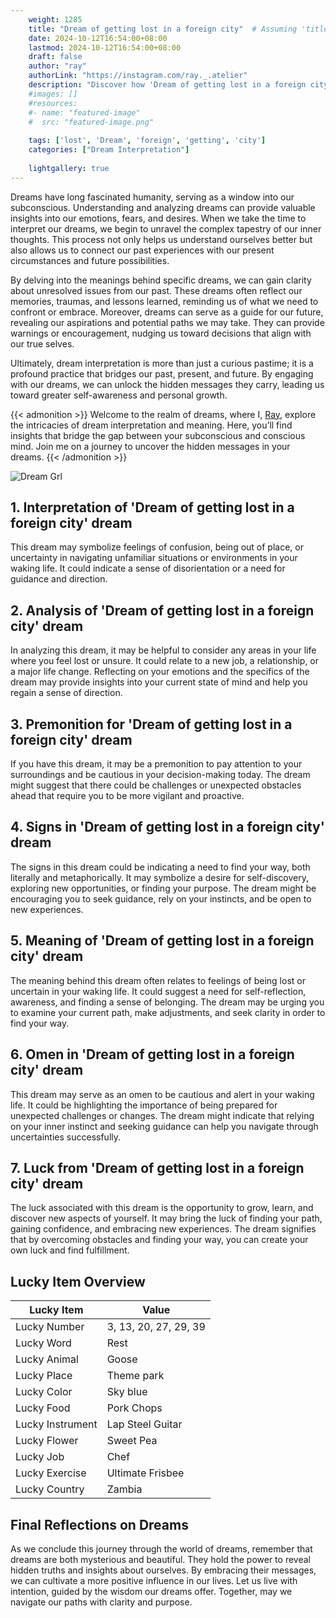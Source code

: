 ```yaml
---
    weight: 1285
    title: "Dream of getting lost in a foreign city"  # Assuming 'title' column exists
    date: 2024-10-12T16:54:00+08:00
    lastmod: 2024-10-12T16:54:00+08:00
    draft: false
    author: "ray"
    authorLink: "https://instagram.com/ray._.atelier"
    description: "Discover how 'Dream of getting lost in a foreign city' can interpret your future and uncover its significant meanings in your life."
    #images: []
    #resources:
    #- name: "featured-image"
    #  src: "featured-image.png"
    
    tags: ['lost', 'Dream', 'foreign', 'getting', 'city']
    categories: ["Dream Interpretation"]
    
    lightgallery: true
---
```

    
Dreams have long fascinated humanity, serving as a window into our subconscious. Understanding and analyzing dreams can provide valuable insights into our emotions, fears, and desires. When we take the time to interpret our dreams, we begin to unravel the complex tapestry of our inner thoughts. This process not only helps us understand ourselves better but also allows us to connect our past experiences with our present circumstances and future possibilities.

By delving into the meanings behind specific dreams, we can gain clarity about unresolved issues from our past. These dreams often reflect our memories, traumas, and lessons learned, reminding us of what we need to confront or embrace. Moreover, dreams can serve as a guide for our future, revealing our aspirations and potential paths we may take. They can provide warnings or encouragement, nudging us toward decisions that align with our true selves.

Ultimately, dream interpretation is more than just a curious pastime; it is a profound practice that bridges our past, present, and future. By engaging with our dreams, we can unlock the hidden messages they carry, leading us toward greater self-awareness and personal growth.

{{< admonition >}}
Welcome to the realm of dreams, where I, [Ray](https://instagram.com/ray._.atelier), explore the intricacies of dream interpretation and meaning. Here, you’ll find insights that bridge the gap between your subconscious and conscious mind. Join me on a journey to uncover the hidden messages in your dreams.
{{< /admonition >}}

![Dream Grl](https://cdn.pixabay.com/photo/2017/11/02/03/35/gothic-2910057_1280.jpg "Dream Grl")

## 1. Interpretation of 'Dream of getting lost in a foreign city' dream
 This dream may symbolize feelings of confusion, being out of place, or uncertainty in navigating unfamiliar situations or environments in your waking life. It could indicate a sense of disorientation or a need for guidance and direction.

## 2. Analysis of 'Dream of getting lost in a foreign city' dream
 In analyzing this dream, it may be helpful to consider any areas in your life where you feel lost or unsure. It could relate to a new job, a relationship, or a major life change. Reflecting on your emotions and the specifics of the dream may provide insights into your current state of mind and help you regain a sense of direction.

## 3. Premonition for 'Dream of getting lost in a foreign city' dream
 If you have this dream, it may be a premonition to pay attention to your surroundings and be cautious in your decision-making today. The dream might suggest that there could be challenges or unexpected obstacles ahead that require you to be more vigilant and proactive.

## 4. Signs in 'Dream of getting lost in a foreign city' dream
 The signs in this dream could be indicating a need to find your way, both literally and metaphorically. It may symbolize a desire for self-discovery, exploring new opportunities, or finding your purpose. The dream might be encouraging you to seek guidance, rely on your instincts, and be open to new experiences.

## 5. Meaning of 'Dream of getting lost in a foreign city' dream
 The meaning behind this dream often relates to feelings of being lost or uncertain in your waking life. It could suggest a need for self-reflection, awareness, and finding a sense of belonging. The dream may be urging you to examine your current path, make adjustments, and seek clarity in order to find your way.

## 6. Omen in 'Dream of getting lost in a foreign city' dream
 This dream may serve as an omen to be cautious and alert in your waking life. It could be highlighting the importance of being prepared for unexpected challenges or changes. The dream might indicate that relying on your inner instinct and seeking guidance can help you navigate through uncertainties successfully.

## 7. Luck from 'Dream of getting lost in a foreign city' dream
 The luck associated with this dream is the opportunity to grow, learn, and discover new aspects of yourself. It may bring the luck of finding your path, gaining confidence, and embracing new experiences. The dream signifies that by overcoming obstacles and finding your way, you can create your own luck and find fulfillment.

## Lucky Item Overview
| Lucky Item          | Value              |
|---------------|--------------------|
| Lucky Number        | 3, 13, 20, 27, 29, 39  |
| Lucky Word          | Rest |
| Lucky Animal        | Goose |
| Lucky Place         | Theme park     |
| Lucky Color         | Sky blue     |
| Lucky Food          | Pork Chops      |
| Lucky Instrument    | Lap Steel Guitar |
| Lucky Flower        | Sweet Pea    |
| Lucky Job           | Chef       |
| Lucky Exercise      | Ultimate Frisbee  |
| Lucky Country       | Zambia    |


##  Final Reflections on Dreams

As we conclude this journey through the world of dreams, remember that dreams are both mysterious and beautiful. They hold the power to reveal hidden truths and insights about ourselves. By embracing their messages, we can cultivate a more positive influence in our lives. Let us live with intention, guided by the wisdom our dreams offer. Together, may we navigate our paths with clarity and purpose.
